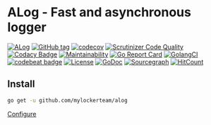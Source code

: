 # ALog - Fast and asynchronous logger

[![ALog](https://circleci.com/gh/mylockerteam/alog.svg?style=svg)](https://circleci.com/gh/mylockerteam/alog)
[![GitHub tag](https://img.shields.io/github/tag/mylockerteam/alog.svg)](https://github.com/mylockerteam/alog/releases)
[![codecov](https://codecov.io/gh/mylockerteam/alog/branch/master/graph/badge.svg)](https://codecov.io/gh/mylockerteam/alog)
[![Scrutinizer Code Quality](https://scrutinizer-ci.com/g/mylockerteam/alog/badges/quality-score.png?b=master)](https://scrutinizer-ci.com/g/mylockerteam/alog/?branch=master)
[![Codacy Badge](https://api.codacy.com/project/badge/Grade/9ee32d7445124b2d95ba4b1702ceb4a0)](https://www.codacy.com/app/Apologiz/alog)
[![Maintainability](https://api.codeclimate.com/v1/badges/11ddac7877158db28363/maintainability)](https://codeclimate.com/github/mylockerteam/alog/maintainability)
[![Go Report Card](https://goreportcard.com/badge/github.com/mylockerteam/alog)](https://goreportcard.com/report/github.com/mylockerteam/alog)
[![GolangCI](https://golangci.com/badges/github.com/mylockerteam/alog.svg)](https://golangci.com)
[![codebeat badge](https://codebeat.co/badges/d3b5ad0f-64d8-443e-bd12-36eccde72479)](https://codebeat.co/projects/github-com-mylockerteam-alog-master)
[![License](https://img.shields.io/github/license/mylockerteam/alog.svg)](https://github.com/mylockerteam/alog/blob/master/LICENSE)
[![GoDoc](https://godoc.org/github.com/mylockerteam/alog?status.svg)](https://godoc.org/github.com/mylockerteam/alog)
[![Sourcegraph](https://sourcegraph.com/github.com/mylockerteam/alog/-/badge.svg)](https://sourcegraph.com/github.com/mylockerteam/alog?badge)
[![HitCount](http://hits.dwyl.io/mylockerteam/alog.svg)](http://hits.dwyl.io/mylockerteam/alog)

## Install
```bash
go get -u github.com/mylockerteam/alog
```

[Configure](https://github.com/mylockerteam/alog/wiki#configure)
